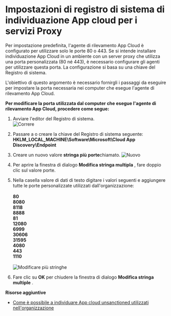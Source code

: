 <properties 
    pageTitle="Impostazioni del Registro di sistema di individuazione di App per i servizi di Proxy cloud | Microsoft Azure" 
    description="L'obiettivo di questo argomento è necessario fornirgli i passaggi da eseguire per impostare la porta necessaria nei computer che esegue l'agente di rilevamento App Cloud." 
    services="active-directory" 
    documentationCenter="" 
    authors="markusvi" 
    manager="femila"/>

<tags 
    ms.service="active-directory" 
    ms.workload="identity" 
    ms.tgt_pltfrm="na" 
    ms.devlang="na" 
    ms.topic="article" 
    ms.date="10/10/2016" 
    ms.author="markusvi"/>

# <a name="cloud-app-discovery-registry-settings-for-proxy-services"></a>Impostazioni di registro di sistema di individuazione App cloud per i servizi Proxy

Per impostazione predefinita, l'agente di rilevamento App Cloud è configurato per utilizzare solo le porte 80 o 443. Se si intende installare individuazione App Cloud in un ambiente con un server proxy che utilizza una porta personalizzata (80 né 443), è necessario configurare gli agenti per utilizzare questa porta. La configurazione si basa su una chiave del Registro di sistema.


L'obiettivo di questo argomento è necessario fornirgli i passaggi da eseguire per impostare la porta necessaria nei computer che esegue l'agente di rilevamento App Cloud.



**Per modificare la porta utilizzata dal computer che esegue l'agente di rilevamento App Cloud, procedere come segue:**


1. Avviare l'editor del Registro di sistema. <br> ![Correre](./media/active-directory-cloudappdiscovery-registry-settings-for-proxy-services/proxy01.png)

2. Passare a o creare la chiave del Registro di sistema seguente: <br> **HKLM_LOCAL_MACHINE\Software\Microsoft\Cloud App Discovery\Endpoint** 

3. Creare un nuovo valore **stringa più** **porte**chiamato. ![Nuovo](./media/active-directory-cloudappdiscovery-registry-settings-for-proxy-services/proxy02.png)

4. Per aprire la finestra di dialogo **Modifica stringa multipla** , fare doppio clic sul valore porte.


5. Nella casella valore di dati di testo digitare i valori seguenti e aggiungere tutte le porte personalizzate utilizzati dall'organizzazione: <br><br>
**80** <br>
**8080** <br>
**8118** <br>
**8888** <br>
**81** <br>
**12080** <br>
**6999** <br>
**30606** <br>
**31595** <br>
**4080** <br>
**443** <br>
**1110** <br><br>
![Modificare più stringhe](./media/active-directory-cloudappdiscovery-registry-settings-for-proxy-services/proxy03.png)

6. Fare clic su **OK** per chiudere la finestra di dialogo **Modifica stringa multiple** .



**Risorse aggiuntive**


* [Come è possibile a individuare App cloud unsanctioned utilizzati nell'organizzazione](active-directory-cloudappdiscovery-whatis.md) 


